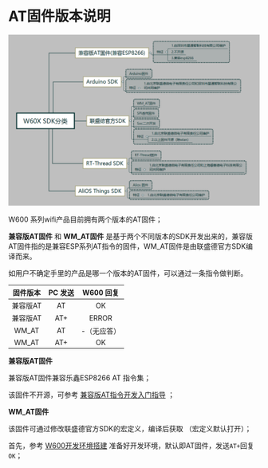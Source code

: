 # AT固件版本说明

![img](../.assets/at/version/version.png)

W600 系列wifi产品目前拥有两个版本的AT固件；

**兼容版AT固件** 和 **WM_AT固件** 是基于两个不同版本的SDK开发出来的，兼容版AT固件指的是兼容ESP系列AT指令的固件，WM_AT固件是由联盛德官方SDK编译而来。

如用户不确定手里的产品是哪一个版本的AT固件，可以通过一条指令做判断。

| 固件版本 | PC 发送 |  W600 回复  |
| :------: | :-----: | :---------: |
| 兼容版AT |   AT    |     OK      |
| 兼容版AT |   AT+   |    ERROR    |
|  WM_AT   |   AT    | -（无应答） |
|  WM_AT   |   AT+   |     OK      |

**兼容版AT固件**

兼容版AT固件兼容乐鑫ESP8266 AT 指令集；

该固件不开源，可参考 [兼容版AT指令开发入门指导](https://docs.w600.fun/?p=at/esp-start.md) ；

**WM_AT固件**

该固件可通过修改联盛德官方SDK的宏定义，编译后获取 （宏定义默认打开）；

首先，参考 [W600开发环境搭建](https://docs.w600.fun/?p=app/ide.md) 准备好开发环境，默认即AT固件，发送`AT+`回复`OK`；
